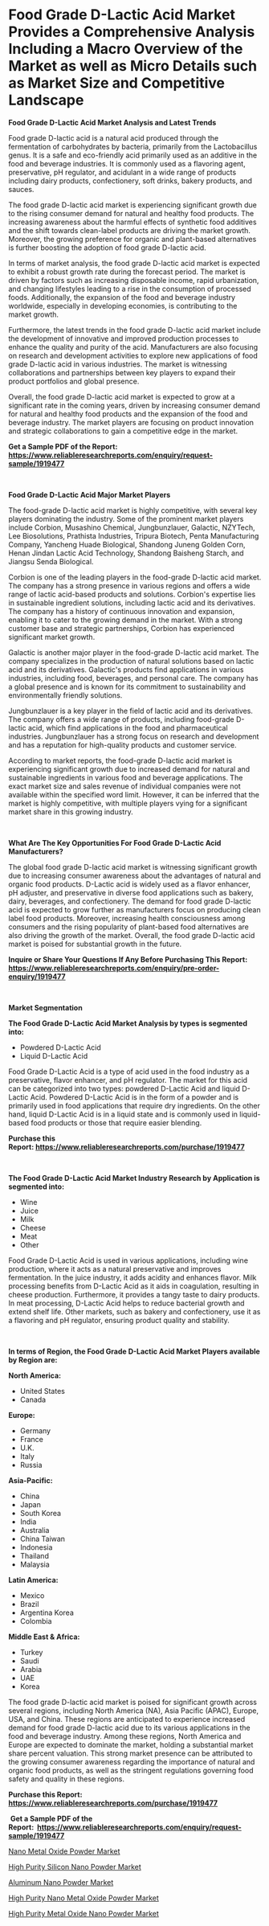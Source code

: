 <p><h1>Food Grade D-Lactic Acid Market Provides a Comprehensive Analysis Including a Macro Overview of the Market as well as Micro Details such as Market Size and Competitive Landscape</h1></p><p><strong>Food Grade D-Lactic Acid Market Analysis and Latest Trends</strong></p>
<p><p>Food grade D-lactic acid is a natural acid produced through the fermentation of carbohydrates by bacteria, primarily from the Lactobacillus genus. It is a safe and eco-friendly acid primarily used as an additive in the food and beverage industries. It is commonly used as a flavoring agent, preservative, pH regulator, and acidulant in a wide range of products including dairy products, confectionery, soft drinks, bakery products, and sauces.</p><p>The food grade D-lactic acid market is experiencing significant growth due to the rising consumer demand for natural and healthy food products. The increasing awareness about the harmful effects of synthetic food additives and the shift towards clean-label products are driving the market growth. Moreover, the growing preference for organic and plant-based alternatives is further boosting the adoption of food grade D-lactic acid.</p><p>In terms of market analysis, the food grade D-lactic acid market is expected to exhibit a robust growth rate during the forecast period. The market is driven by factors such as increasing disposable income, rapid urbanization, and changing lifestyles leading to a rise in the consumption of processed foods. Additionally, the expansion of the food and beverage industry worldwide, especially in developing economies, is contributing to the market growth.</p><p>Furthermore, the latest trends in the food grade D-lactic acid market include the development of innovative and improved production processes to enhance the quality and purity of the acid. Manufacturers are also focusing on research and development activities to explore new applications of food grade D-lactic acid in various industries. The market is witnessing collaborations and partnerships between key players to expand their product portfolios and global presence.</p><p>Overall, the food grade D-lactic acid market is expected to grow at a significant rate in the coming years, driven by increasing consumer demand for natural and healthy food products and the expansion of the food and beverage industry. The market players are focusing on product innovation and strategic collaborations to gain a competitive edge in the market.</p></p>
<p><strong>Get a Sample PDF of the Report:&nbsp; <a href="https://www.reliableresearchreports.com/enquiry/request-sample/1919477">https://www.reliableresearchreports.com/enquiry/request-sample/1919477</a></strong></p>
<p>&nbsp;</p>
<p><strong>Food Grade D-Lactic Acid Major Market Players</strong></p>
<p><p>The food-grade D-lactic acid market is highly competitive, with several key players dominating the industry. Some of the prominent market players include Corbion, Musashino Chemical, Jungbunzlauer, Galactic, NZYTech, Lee Biosolutions, Prathista Industries, Tripura Biotech, Penta Manufacturing Company, Yancheng Huade Biological, Shandong Juneng Golden Corn, Henan Jindan Lactic Acid Technology, Shandong Baisheng Starch, and Jiangsu Senda Biological.</p><p>Corbion is one of the leading players in the food-grade D-lactic acid market. The company has a strong presence in various regions and offers a wide range of lactic acid-based products and solutions. Corbion's expertise lies in sustainable ingredient solutions, including lactic acid and its derivatives. The company has a history of continuous innovation and expansion, enabling it to cater to the growing demand in the market. With a strong customer base and strategic partnerships, Corbion has experienced significant market growth.</p><p>Galactic is another major player in the food-grade D-lactic acid market. The company specializes in the production of natural solutions based on lactic acid and its derivatives. Galactic's products find applications in various industries, including food, beverages, and personal care. The company has a global presence and is known for its commitment to sustainability and environmentally friendly solutions.</p><p>Jungbunzlauer is a key player in the field of lactic acid and its derivatives. The company offers a wide range of products, including food-grade D-lactic acid, which find applications in the food and pharmaceutical industries. Jungbunzlauer has a strong focus on research and development and has a reputation for high-quality products and customer service.</p><p>According to market reports, the food-grade D-lactic acid market is experiencing significant growth due to increased demand for natural and sustainable ingredients in various food and beverage applications. The exact market size and sales revenue of individual companies were not available within the specified word limit. However, it can be inferred that the market is highly competitive, with multiple players vying for a significant market share in this growing industry.</p></p>
<p>&nbsp;</p>
<p><strong>What Are The Key Opportunities For Food Grade D-Lactic Acid Manufacturers?</strong></p>
<p><p>The global food grade D-lactic acid market is witnessing significant growth due to increasing consumer awareness about the advantages of natural and organic food products. D-Lactic acid is widely used as a flavor enhancer, pH adjuster, and preservative in diverse food applications such as bakery, dairy, beverages, and confectionery. The demand for food grade D-lactic acid is expected to grow further as manufacturers focus on producing clean label food products. Moreover, increasing health consciousness among consumers and the rising popularity of plant-based food alternatives are also driving the growth of the market. Overall, the food grade D-lactic acid market is poised for substantial growth in the future.</p></p>
<p><strong>Inquire or Share Your Questions If Any Before Purchasing This Report: <a href="https://www.reliableresearchreports.com/enquiry/pre-order-enquiry/1919477">https://www.reliableresearchreports.com/enquiry/pre-order-enquiry/1919477</a></strong></p>
<p>&nbsp;</p>
<p><strong>Market Segmentation</strong></p>
<p><strong>The Food Grade D-Lactic Acid Market Analysis by types is segmented into:</strong></p>
<p><ul><li>Powdered D-Lactic Acid</li><li>Liquid D-Lactic Acid</li></ul></p>
<p><p>Food Grade D-Lactic Acid is a type of acid used in the food industry as a preservative, flavor enhancer, and pH regulator. The market for this acid can be categorized into two types: powdered D-Lactic Acid and liquid D-Lactic Acid. Powdered D-Lactic Acid is in the form of a powder and is primarily used in food applications that require dry ingredients. On the other hand, liquid D-Lactic Acid is in a liquid state and is commonly used in liquid-based food products or those that require easier blending.</p></p>
<p><strong>Purchase this Report:&nbsp;<a href="https://www.reliableresearchreports.com/purchase/1919477">https://www.reliableresearchreports.com/purchase/1919477</a></strong></p>
<p>&nbsp;</p>
<p><strong>The Food Grade D-Lactic Acid Market Industry Research by Application is segmented into:</strong></p>
<p><ul><li>Wine</li><li>Juice</li><li>Milk</li><li>Cheese</li><li>Meat</li><li>Other</li></ul></p>
<p><p>Food Grade D-Lactic Acid is used in various applications, including wine production, where it acts as a natural preservative and improves fermentation. In the juice industry, it adds acidity and enhances flavor. Milk processing benefits from D-Lactic Acid as it aids in coagulation, resulting in cheese production. Furthermore, it provides a tangy taste to dairy products. In meat processing, D-Lactic Acid helps to reduce bacterial growth and extend shelf life. Other markets, such as bakery and confectionery, use it as a flavoring and pH regulator, ensuring product quality and stability.</p></p>
<p>&nbsp;</p>
<p><strong>In terms of Region, the Food Grade D-Lactic Acid Market Players available by Region are:</strong></p>
<p>
    <p> <strong> North America: </strong>
        <ul>
            <li>United States</li>
            <li>Canada</li>
        </ul>
        </p> 
    <p> <strong> Europe: </strong>
        <ul>
            <li>Germany</li>
            <li>France</li>
            <li>U.K.</li>
            <li>Italy</li>
            <li>Russia</li>
        </ul>
        </p> 
    <p> <strong> Asia-Pacific: </strong>
        <ul>
            <li>China</li>
            <li>Japan</li>
            <li>South Korea</li>
            <li>India</li>
            <li>Australia</li>
            <li>China Taiwan</li>
            <li>Indonesia</li>
            <li>Thailand</li>
            <li>Malaysia</li>
        </ul>
        </p> 
    <p> <strong> Latin America: </strong>
        <ul>
            <li>Mexico</li>
            <li>Brazil</li>
            <li>Argentina Korea</li>
            <li>Colombia</li>
        </ul>
        </p> 
    <p> <strong> Middle East & Africa: </strong>
        <ul>
            <li>Turkey</li>
            <li>Saudi</li>
            <li>Arabia</li>
            <li>UAE</li>
            <li>Korea</li>
        </ul>
    </p>
    </p>
<p><p>The food grade D-lactic acid market is poised for significant growth across several regions, including North America (NA), Asia Pacific (APAC), Europe, USA, and China. These regions are anticipated to experience increased demand for food grade D-lactic acid due to its various applications in the food and beverage industry. Among these regions, North America and Europe are expected to dominate the market, holding a substantial market share percent valuation. This strong market presence can be attributed to the growing consumer awareness regarding the importance of natural and organic food products, as well as the stringent regulations governing food safety and quality in these regions.</p></p>
<p><strong>Purchase this Report: <a href="https://www.reliableresearchreports.com/purchase/1919477">https://www.reliableresearchreports.com/purchase/1919477</a></strong></p>
<p>&nbsp;<strong>Get a Sample PDF of the Report:&nbsp;&nbsp;<a href="https://www.reliableresearchreports.com/enquiry/request-sample/1919477">https://www.reliableresearchreports.com/enquiry/request-sample/1919477</a></strong></p>
<p><strong></strong></p>
<p><p><a href="https://github.com/Krish2023na/Market-Research-Report-List-2/blob/main/nano-metal-oxide-powder-market.md">Nano Metal Oxide Powder Market</a></p><p><a href="https://github.com/zebdakicsin/Market-Research-Report-List-2/blob/main/high-purity-silicon-nano-powder-market.md">High Purity Silicon Nano Powder Market</a></p><p><a href="https://github.com/kholmovskayalyudmila/Market-Research-Report-List-2/blob/main/aluminum-nano-powder-market.md">Aluminum Nano Powder Market</a></p><p><a href="https://github.com/kuntayevaz/Market-Research-Report-List-2/blob/main/high-purity-nano-metal-oxide-powder-market.md">High Purity Nano Metal Oxide Powder Market</a></p><p><a href="https://github.com/kipkeeva/Market-Research-Report-List-2/blob/main/high-purity-metal-oxide-nano-powder-market.md">High Purity Metal Oxide Nano Powder Market</a></p></p>
